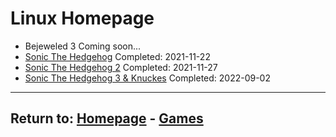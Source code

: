 # Linux Homepage

- Bejeweled 3 Coming soon...
- [Sonic The Hedgehog](/Linux/SonicTheHedgehog) Completed: 2021-11-22
- [Sonic The Hedgehog 2](/Linux/SonicTheHedgehog2) Completed: 2021-11-27
- [Sonic The Hedgehog 3 & Knuckes](/Linux/SonicTheHedgehog3%26Knuckles) Completed: 2022-09-02

* * *
## Return to: [Homepage](/index) - [Games](/Games/games-index)